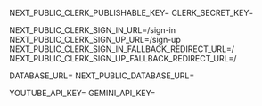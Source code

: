 NEXT_PUBLIC_CLERK_PUBLISHABLE_KEY=
CLERK_SECRET_KEY=

NEXT_PUBLIC_CLERK_SIGN_IN_URL=/sign-in
NEXT_PUBLIC_CLERK_SIGN_UP_URL=/sign-up
NEXT_PUBLIC_CLERK_SIGN_IN_FALLBACK_REDIRECT_URL=/
NEXT_PUBLIC_CLERK_SIGN_UP_FALLBACK_REDIRECT_URL=/


DATABASE_URL=
NEXT_PUBLIC_DATABASE_URL=


YOUTUBE_API_KEY=
GEMINI_API_KEY=
